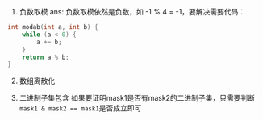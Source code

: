 1. 负数取模
ans: 负数取模依然是负数，如 -1 % 4 = -1，要解决需要代码：
```c++
int modab(int a, int b) {
	while (a < 0) {
		a += b;
	}
	return a % b;
}
```

2. 数组离散化


3. 二进制子集包含 
如果要证明mask1是否有mask2的二进制子集，只需要判断`mask1 & mask2 == mask1`是否成立即可